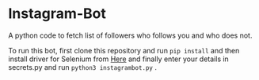 # Instagram-Bot
A python code to fetch list of followers who follows you and who does not.

To run this bot, first clone this repository and run ```pip install``` and then install driver for Selenium from [Here](https://chromedriver.chromium.org/getting-started) and finally enter your details in secrets.py and run ```python3 instagrambot.py``` .
